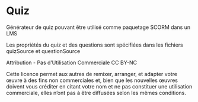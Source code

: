 Quiz
====

Générateur de quiz pouvant être utilisé comme paquetage SCORM dans un LMS

Les propriétés du quiz et des questions sont spécifiées dans les fichiers quizSource et questionSource


Attribution - Pas d’Utilisation Commerciale 
CC BY-NC

Cette licence permet aux autres de remixer, arranger, et adapter votre œuvre à des fins non commerciales et, bien que les nouvelles œuvres doivent vous créditer en citant votre nom et ne pas constituer une utilisation commerciale, elles n’ont pas à être diffusées selon les mêmes conditions.
